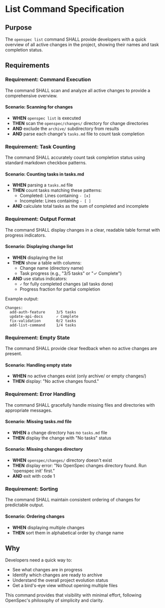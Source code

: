 # List Command Specification

## Purpose

The `openspec list` command SHALL provide developers with a quick overview of all active changes in the project, showing their names and task completion status.

## Requirements

### Requirement: Command Execution

The command SHALL scan and analyze all active changes to provide a comprehensive overview.

#### Scenario: Scanning for changes

- **WHEN** `openspec list` is executed
- **THEN** scan the `openspec/changes/` directory for change directories
- **AND** exclude the `archive/` subdirectory from results
- **AND** parse each change's `tasks.md` file to count task completion

### Requirement: Task Counting

The command SHALL accurately count task completion status using standard markdown checkbox patterns.

#### Scenario: Counting tasks in tasks.md

- **WHEN** parsing a `tasks.md` file
- **THEN** count tasks matching these patterns:
  - Completed: Lines containing `- [x]`
  - Incomplete: Lines containing `- [ ]`
- **AND** calculate total tasks as the sum of completed and incomplete

### Requirement: Output Format

The command SHALL display changes in a clear, readable table format with progress indicators.

#### Scenario: Displaying change list

- **WHEN** displaying the list
- **THEN** show a table with columns:
  - Change name (directory name)
  - Task progress (e.g., "3/5 tasks" or "✓ Complete")
- **AND** use status indicators:
  - `✓` for fully completed changes (all tasks done)
  - Progress fraction for partial completion

Example output:
```
Changes:
  add-auth-feature     3/5 tasks
  update-api-docs      ✓ Complete
  fix-validation       0/2 tasks
  add-list-command     1/4 tasks
```

### Requirement: Empty State

The command SHALL provide clear feedback when no active changes are present.

#### Scenario: Handling empty state

- **WHEN** no active changes exist (only archive/ or empty changes/)
- **THEN** display: "No active changes found."

### Requirement: Error Handling

The command SHALL gracefully handle missing files and directories with appropriate messages.

#### Scenario: Missing tasks.md file

- **WHEN** a change directory has no `tasks.md` file
- **THEN** display the change with "No tasks" status

#### Scenario: Missing changes directory

- **WHEN** `openspec/changes/` directory doesn't exist
- **THEN** display error: "No OpenSpec changes directory found. Run 'openspec init' first."
- **AND** exit with code 1

### Requirement: Sorting

The command SHALL maintain consistent ordering of changes for predictable output.

#### Scenario: Ordering changes

- **WHEN** displaying multiple changes
- **THEN** sort them in alphabetical order by change name

## Why

Developers need a quick way to:
- See what changes are in progress
- Identify which changes are ready to archive
- Understand the overall project evolution status
- Get a bird's-eye view without opening multiple files

This command provides that visibility with minimal effort, following OpenSpec's philosophy of simplicity and clarity.